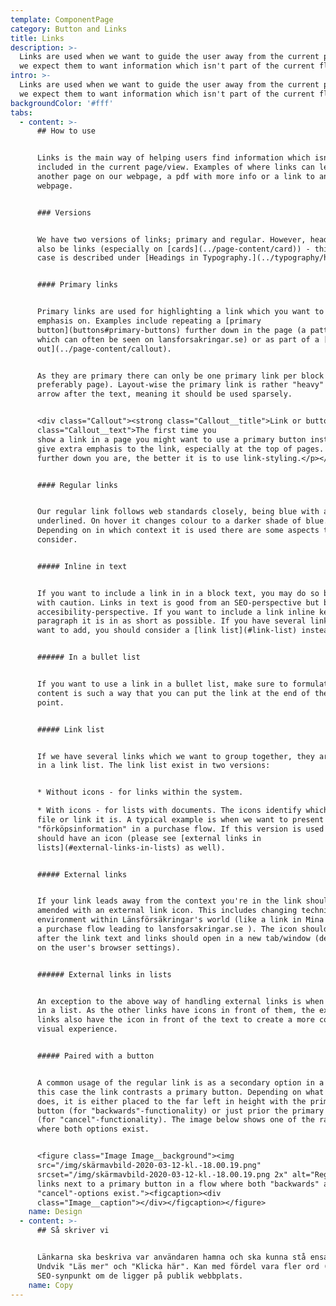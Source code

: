 ```yaml
---
template: ComponentPage
category: Button and Links
title: Links
description: >-
  Links are used when we want to guide the user away from the current page, as
  we expect them to want information which isn't part of the current flow.
intro: >-
  Links are used when we want to guide the user away from the current page, as
  we expect them to want information which isn't part of the current flow.
backgroundColor: '#fff'
tabs:
  - content: >-
      ## How to use


      Links is the main way of helping users find information which isn't
      included in the current page/view. Examples of where links can lead are
      another page on our webpage, a pdf with more info or a link to an external
      webpage. 


      ### Versions


      We have two versions of links; primary and regular. However, headings can
      also be links (especially on [cards](../page-content/card)) - this use
      case is described under [Headings in Typography.](../typography/headings)


      #### Primary links


      Primary links are used for highlighting a link which you want to put extra
      emphasis on. Examples include repeating a [primary
      button](buttons#primary-buttons) further down in the page (a pattern
      which can often be seen on lansforsakringar.se) or as part of a [call
      out](../page-content/callout). 


      As they are primary there can only be one primary link per block (and
      preferably page). Layout-wise the primary link is rather "heavy" with an
      arrow after the text, meaning it should be used sparsely. 


      <div class="Callout"><strong class="Callout__title">Link or button? </strong><p
      class="Callout__text">The first time you
      show a link in a page you might want to use a primary button instead to
      give extra emphasis to the link, especially at the top of pages. The
      further down you are, the better it is to use link-styling.</p></div>


      #### Regular links


      Our regular link follows web standards closely, being blue with and
      underlined. On hover it changes colour to a darker shade of blue.
      Depending on in which context it is used there are some aspects to
      consider.


      ##### Inline in text


      If you want to include a link in in a block text, you may do so but do it
      with caution. Links in text is good from an SEO-perspective but bad from a
      accesibility-perspective. If you want to include a link inline keep the
      paragraph it is in as short as possible. If you have several links you
      want to add, you should consider a [link list](#link-list) instead.


      ###### In a bullet list


      If you want to use a link in a bullet list, make sure to formulate the
      content is such a way that you can put the link at the end of the bullet
      point.


      ##### Link list


      If we have several links which we want to group together, they are placed
      in a link list. The link list exist in two versions:


      * Without icons - for links within the system.

      * With icons - for lists with documents. The icons identify which kind of
      file or link it is. A typical example is when we want to present terms and
      "förköpsinformation" in a purchase flow. If this version is used all links
      should have an icon (please see [external links in
      lists](#external-links-in-lists) as well).


      ##### External links


      If your link leads away from the context you're in the link should be
      amended with an external link icon. This includes changing technical
      environment within Länsförsäkringar's world (like a link in Mina Sidor or
      a purchase flow leading to lansforsakringar.se ). The icon should come
      after the link text and links should open in a new tab/window (depending
      on the user's browser settings).


      ###### External links in lists


      An exception to the above way of handling external links is when they are
      in a list. As the other links have icons in front of them, the external
      links also have the icon in front of the text to create a more coherent
      visual experience.


      ##### Paired with a button


      A common usage of the regular link is as a secondary option in a flow. In
      this case the link contrasts a primary button. Depending on what the link
      does, it is either placed to the far left in height with the primary
      button (for "backwards"-functionality) or just prior the primary button
      (for "cancel"-functionality). The image below shows one of the rare cases
      where both options exist.


      <figure class="Image Image__background"><img
      src="/img/skärmavbild-2020-03-12-kl.-18.00.19.png"
      srcset="/img/skärmavbild-2020-03-12-kl.-18.00.19.png 2x" alt="Regular
      links next to a primary button in a flow where both "backwards" and
      "cancel"-options exist."><figcaption><div
      class="Image__caption"></div></figcaption></figure>
    name: Design
  - content: >-
      ## Så skriver vi


      Länkarna ska beskriva var användaren hamna och ska kunna stå ensamma.
      Undvik "Läs mer" och "Klicka här". Kan med fördel vara fler ord (max 7) ur
      SEO-synpunkt om de ligger på publik webbplats.
    name: Copy
---
```


